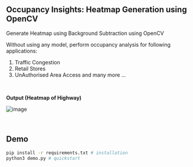 ##  Occupancy Insights: Heatmap Generation using OpenCV 

Generate Heatmap using Background Subtraction using OpenCV

Without using any model, perform occupancy analysis for following applications:

1. Traffic Congestion
2. Retail Stores
3. UnAuthorised Area Access and many more ...
<br/>

**Output (Heatmap of Highway)**

![image](./assests/output.gif)

<br/>


## Demo 

```bash
pip install -r requirements.txt # installation
python3 demo.py # quickstart
```
